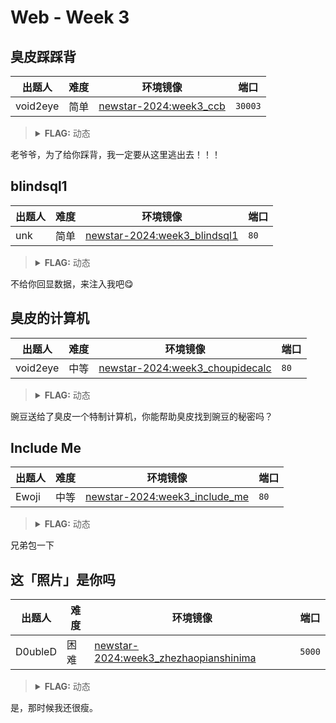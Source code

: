 # Web - Week 3

## 臭皮踩踩背

| 出题人 | 难度 | 环境镜像 | 端口 |
|-----|-----|-----|-----|
| void2eye | 简单 | [newstar-2024:week3_ccb](https://hub.docker.com/r/openctf/newstar-2024/tags?name=week3_ccb) | `30003` |

> <details><summary><strong>FLAG:</strong> 动态</summary>
> </details>

老爷爷，为了给你踩背，我一定要从这里逃出去！！！

## blindsql1

| 出题人 | 难度 | 环境镜像 | 端口 |
|-----|-----|-----|-----|
| unk | 简单 | [newstar-2024:week3_blindsql1](https://hub.docker.com/r/openctf/newstar-2024/tags?name=week3_blindsql1) | `80` |

> <details><summary><strong>FLAG:</strong> 动态</summary>
> </details>

不给你回显数据，来注入我吧😋

## 臭皮的计算机

| 出题人 | 难度 | 环境镜像 | 端口 |
|-----|-----|-----|-----|
| void2eye | 中等 | [newstar-2024:week3_choupidecalc](https://hub.docker.com/r/openctf/newstar-2024/tags?name=week3_choupidecalc) | `80` |

> <details><summary><strong>FLAG:</strong> 动态</summary>
> </details>

豌豆送给了臭皮一个特制计算机，你能帮助臭皮找到豌豆的秘密吗？

## Include Me

| 出题人 | 难度 | 环境镜像 | 端口 |
|-----|-----|-----|-----|
| Ewoji | 中等 | [newstar-2024:week3_include_me](https://hub.docker.com/r/openctf/newstar-2024/tags?name=week3_include_me) | `80` |

> <details><summary><strong>FLAG:</strong> 动态</summary>
> </details>

兄弟包一下

## 这「照片」是你吗

| 出题人 | 难度 | 环境镜像 | 端口 |
|-----|-----|-----|-----|
| D0ubleD | 困难 | [newstar-2024:week3_zhezhaopianshinima](https://hub.docker.com/r/openctf/newstar-2024/tags?name=week3_zhezhaopianshinima) | `5000` |

> <details><summary><strong>FLAG:</strong> 动态</summary>
> </details>

是，那时候我还很瘦。
